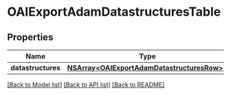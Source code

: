 # OAIExportAdamDatastructuresTable

## Properties
Name | Type | Description | Notes
------------ | ------------- | ------------- | -------------
**datastructures** | [**NSArray&lt;OAIExportAdamDatastructuresRow&gt;***](OAIExportAdamDatastructuresRow.md) |  | [optional] 

[[Back to Model list]](../README.md#documentation-for-models) [[Back to API list]](../README.md#documentation-for-api-endpoints) [[Back to README]](../README.md)


